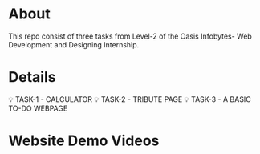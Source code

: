 # About
This repo consist of three tasks from Level-2 of the Oasis Infobytes- Web Development and Designing Internship.

# Details
💡 TASK-1 - CALCULATOR
💡 TASK-2 - TRIBUTE PAGE
💡 TASK-3 - A BASIC TO-DO WEBPAGE

# Website Demo Videos
